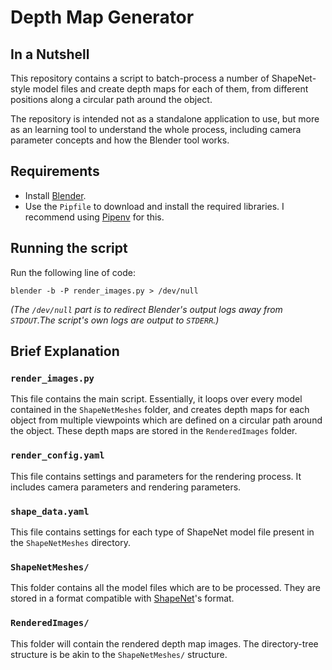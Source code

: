 # Depth Map Generator

## In a Nutshell

This repository contains a script to batch-process a number of ShapeNet-style model files and create depth maps for each of them, from different positions along a circular path around the object.

The repository is intended not as a standalone application to use, but more as an learning tool to understand the whole process, including camera parameter concepts and how the Blender tool works.


## Requirements

- Install [Blender](https://www.blender.org/).
- Use the `Pipfile` to download and install the required libraries. I recommend using [Pipenv](https://docs.pipenv.org/) for this.


## Running the script

Run the following line of code:
```
blender -b -P render_images.py > /dev/null
```
*(The `/dev/null` part is to redirect Blender's output logs away from `STDOUT`.The script's own logs are output to `STDERR`.)*


## Brief Explanation

### `render_images.py`
This file contains the main script. Essentially, it loops over every model contained in the `ShapeNetMeshes` folder, and creates depth maps for each object from multiple viewpoints which are defined on a circular path around the object. These depth maps are stored in the `RenderedImages` folder.

### `render_config.yaml`
This file contains settings and parameters for the rendering process. It includes camera parameters and rendering parameters.

### `shape_data.yaml`
This file contains settings for each type of ShapeNet model file present in the `ShapeNetMeshes` directory.

### `ShapeNetMeshes/`
This folder contains all the model files which are to be processed. They are stored in a format compatible with [ShapeNet](https://www.shapenet.org/)'s format.

### `RenderedImages/`
This folder will contain the rendered depth map images. The directory-tree structure is be akin to the `ShapeNetMeshes/` structure.